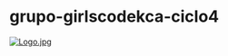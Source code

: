 # grupo-girlscodekca-ciclo4

[![Logo.jpg](https://i.postimg.cc/kMyVfNq1/Logo.jpg)](https://postimg.cc/BtXQvK8H)
